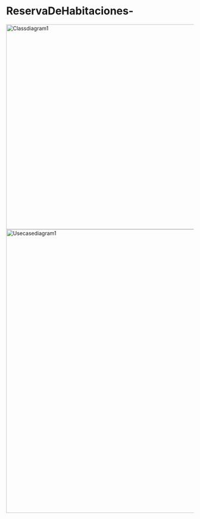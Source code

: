 # ReservaDeHabitaciones-
<img width="549" alt="Classdiagram1" src="https://user-images.githubusercontent.com/118904770/223725710-e897688b-62d8-4015-8368-4885da2d40dc.png">
<img width="760" alt="Usecasediagram1" src="https://user-images.githubusercontent.com/118904770/223725770-0ff89001-f8bf-4728-998a-fae337ed321e.png">
